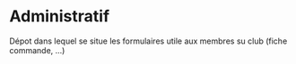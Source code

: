 # Administratif

Dépot dans lequel se situe les formulaires utile aux membres su club (fiche commande, ...)
